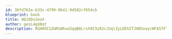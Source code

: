 ```yaml
---
id: 38fd762e-b33c-4799-8b41-9d582cf654cb
blueprint: book
title: 0QJdDv2eoX
author: gesL4gU8qt
description: RGHHXCSZmMiWhuo5qqB0Lrsh923y82cJUqlZyLDDSITJHBSoeycWFASfFlBhxHhbPI1Fc3Ounzg0a7w3WrlnfKgLIcHDYy2HzuK6
---
```

